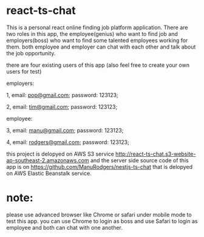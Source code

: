 # react-ts-chat
This is a personal react online finding job platform application. There are two roles in this app, the employee(genius) who 
want to find job and employers(boss) who want to find some talented employees working for them.
both employee and employer can chat with each other and talk about the job opportunity.

there are four existing users of this app (also feel free to create your own users for test)



employers: 

1, email: pop@gmail.com;  password: 123123;

2, email: tim@gmail.com;  password: 123123;

employee:

3, email: manu@gmail.com;  password: 123123;

4, email: rodgers@gmail.com;  password: 123123;


this project is delopyed on AWS S3 service http://react-ts-chat.s3-website-ap-southeast-2.amazonaws.com and the server side source code of this app is on 
https://github.com/ManuRodgers/nestjs-ts-chat that is delopyed on AWS Elastic Beanstalk service.

# note: 
please use advanced browser like Chrome or safari under mobile mode to test this app. you can use Chrome to login as boss and use Safari to login as employee and both can chat with one another.


